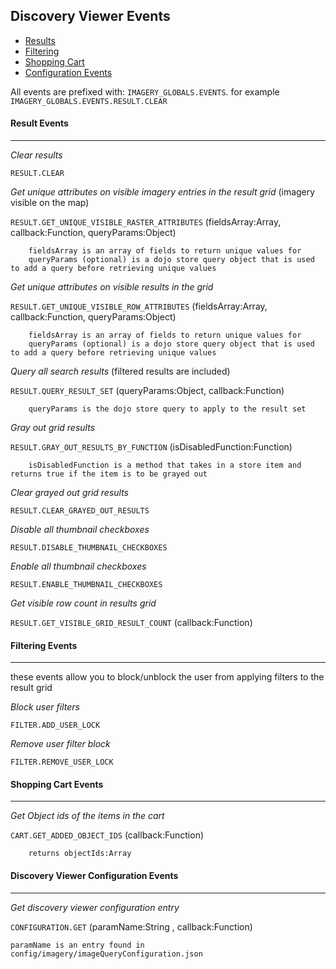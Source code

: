## Discovery Viewer Events ##

* [Results](#result-events)
* [Filtering](#filtering-events)
* [Shopping Cart](#shopping-cart-events)
* [Configuration Events](#discovery-viewer-configuration-events)



All events are prefixed with: `IMAGERY_GLOBALS.EVENTS`. for example `IMAGERY_GLOBALS.EVENTS.RESULT.CLEAR`

#### Result Events
---

_Clear results_

`RESULT.CLEAR`

_Get unique attributes on visible imagery entries in the result grid_ (imagery visible on the map)

`RESULT.GET_UNIQUE_VISIBLE_RASTER_ATTRIBUTES` (fieldsArray:Array, callback:Function, queryParams:Object)

		fieldsArray is an array of fields to return unique values for
		queryParams (optional) is a dojo store query object that is used to add a query before retrieving unique values

_Get unique attributes on visible results in the grid_

`RESULT.GET_UNIQUE_VISIBLE_ROW_ATTRIBUTES` (fieldsArray:Array, callback:Function, queryParams:Object)

		fieldsArray is an array of fields to return unique values for
		queryParams (optional) is a dojo store query object that is used to add a query before retrieving unique values
_Query all search results_ (filtered results are included)

`RESULT.QUERY_RESULT_SET` (queryParams:Object, callback:Function)

		queryParams is the dojo store query to apply to the result set

_Gray out grid results_

`RESULT.GRAY_OUT_RESULTS_BY_FUNCTION` (isDisabledFunction:Function)

		isDisabledFunction is a method that takes in a store item and returns true if the item is to be grayed out

_Clear grayed out grid results_

`RESULT.CLEAR_GRAYED_OUT_RESULTS`

_Disable all thumbnail checkboxes_

`RESULT.DISABLE_THUMBNAIL_CHECKBOXES`

_Enable all thumbnail checkboxes_

`RESULT.ENABLE_THUMBNAIL_CHECKBOXES`

_Get visible row count in results grid_

`RESULT.GET_VISIBLE_GRID_RESULT_COUNT` (callback:Function)

#### Filtering Events
---

these events allow you to block/unblock the user from applying filters to the result grid

_Block user filters_

`FILTER.ADD_USER_LOCK`

_Remove user filter block_

`FILTER.REMOVE_USER_LOCK`

#### Shopping Cart Events
---

_Get Object ids of the items in the cart_

`CART.GET_ADDED_OBJECT_IDS` (callback:Function)

		returns objectIds:Array

#### Discovery Viewer Configuration Events
---
	
_Get discovery viewer configuration entry_

`CONFIGURATION.GET` (paramName:String , callback:Function)

	paramName is an entry found in config/imagery/imageQueryConfiguration.json